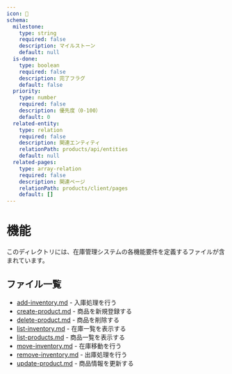 ```yaml
---
icon: 🏯
schema:
  milestone:
    type: string
    required: false
    description: マイルストーン
    default: null
  is-done:
    type: boolean
    required: false
    description: 完了フラグ
    default: false
  priority:
    type: number
    required: false
    description: 優先度（0-100）
    default: 0
  related-entity:
    type: relation
    required: false
    description: 関連エンティティ
    relationPath: products/api/entities
    default: null
  related-pages:
    type: array-relation
    required: false
    description: 関連ページ
    relationPath: products/client/pages
    default: []
---
```


# 機能

このディレクトリには、在庫管理システムの各機能要件を定義するファイルが含まれています。

## ファイル一覧

- [add-inventory.md]() - 入庫処理を行う
- [create-product.md]() - 商品を新規登録する
- [delete-product.md]() - 商品を削除する
- [list-inventory.md]() - 在庫一覧を表示する
- [list-products.md]() - 商品一覧を表示する
- [move-inventory.md]() - 在庫移動を行う
- [remove-inventory.md]() - 出庫処理を行う
- [update-product.md]() - 商品情報を更新する
